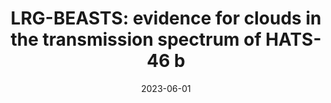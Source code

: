 ---
title: "LRG-BEASTS: evidence for clouds in the transmission spectrum of HATS-46 b"
collection: publications
permalink: /publication/2023-06-lrg-beasts-hats-46b
excerpt: "We have performed low-resolution ground-based spectroscopy of HATS-46 b in transmission, using the EFOSC2 instrument on the ESO New Technology Telescope (NTT). HATS-46 b is a highly inflated exoplanet that is a prime target for transmission spectroscopy, having a Jupiter-like radius (0.95 RJup) but a much lower mass (0.16 MJup). It orbits a G-type star with a 4.7 d period, giving an equilibrium temperature of 1100 K. We observed one transit of HATS-46 b with the NTT, with the time-series spectra covering a wavelength range of 3900-9000 Å at a resolution (R) of ~380. We achieved a remarkably precise transmission spectrum of 1.03 × photon noise, with a median uncertainty of 357 ppm for ~200 Å-wide bins, despite the relative faintness of the host star with Vmag = 13.6. The transmission spectrum does not show strong absorption features and retrievals favour a cloudy model, ruling out a clear atmosphere with 3.0σ confidence. We also place a conservative upper limit on the sodium abundance under the alternative scenario of a clear atmosphere. This is the eighth planet in the LRG-BEASTS (Low-Resolution Ground-Based Exoplanet Atmosphere Survey using Transmission Spectroscopy) survey, which uses 4 m-class telescopes such as the NTT to obtain low-resolution transmission spectra of hot Jupiters with precisions of around one atmospheric scale height."
date: 2023-06-01
venue: 'MNRAS'
paperurl: 'http://evamariaa.github.io/files/ahrer-lrg-beasts-hats-46b.pdf'
citation: 'Ahrer, E. et al. (2023), MNRAS, 521, 5636'
---
